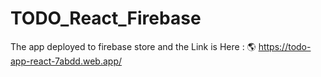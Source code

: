 # TODO_React_Firebase

The app deployed to firebase store 
and the Link is Here :
🌎 https://todo-app-react-7abdd.web.app/